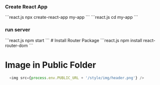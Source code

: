 <h3>Create React App</h3>
```react.js
  npx create-react-app my-app
```
```react.js
  cd my-app
```
<h3>run server</h3>
```react.js
  npm start
```
# Install Router Package
```react.js
  npm install react-router-dom
```

# Image in Public Folder

```react.js
  <img src={process.env.PUBLIC_URL + '/style/img/header.png'} />
```
